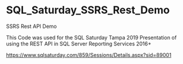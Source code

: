 # SQL_Saturday_SSRS_Rest_Demo
SSRS Rest API Demo

This Code was used for the SQL Saturday Tampa 2019 Presentation of using the REST API in SQL Server Reporting Services 2016+

https://www.sqlsaturday.com/859/Sessions/Details.aspx?sid=89001

